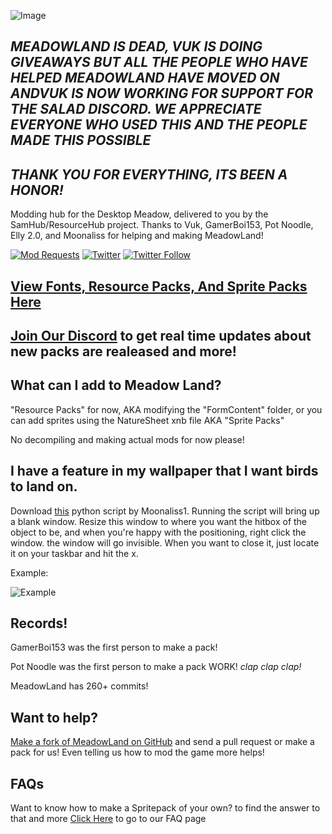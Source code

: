 ![Image](https://cdn.discordapp.com/attachments/702937727754043473/703296452004282538/BCw65lm_50x.png)

## *MEADOWLAND IS DEAD, VUK IS DOING GIVEAWAYS BUT ALL THE PEOPLE WHO HAVE HELPED MEADOWLAND HAVE MOVED ON ANDVUK IS NOW WORKING FOR SUPPORT FOR THE SALAD DISCORD. WE APPRECIATE EVERYONE WHO USED THIS AND THE PEOPLE MADE THIS POSSIBLE*
## *THANK YOU FOR EVERYTHING, ITS BEEN A HONOR!*


Modding hub for the Desktop Meadow, delivered to you by the SamHub/ResourceHub project.
Thanks to Vuk, GamerBoi153, Pot Noodle, Elly 2.0, and Moonaliss for helping and making MeadowLand!

[![Mod Requests](https://img.shields.io/github/issues/UnofficialSamHub/MeadowLand?label=Mod%20Requests%2FIssues)](https://github.com/UnofficialSamHub/MeadowLand/issues)
[![Twitter](https://img.shields.io/twitter/url?url=https%3A%2F%2Funofficialsamhub.github.io%2FMeadowLand%2F)](https://twitter.com/intent/tweet?url=https%3A%2F%2Funofficialsamhub.github.io%2FMeadowLand%2F&via=vuk_samhubs)
[![Twitter Follow](https://img.shields.io/twitter/follow/vuk_samhubs?label=Follow%20us%21&style=social)](https://twitter.com/intent/follow?screen_name=vuk_samhubs) 

## [View Fonts, Resource Packs, And Sprite Packs Here](rp/index/INDEX.md)

## [Join Our Discord](https://discord.gg/yytD5dz) to get real time updates about new packs are realeased and more!

## What can I add to Meadow Land?
"Resource Packs" for now, AKA modifying the "FormContent" folder, or you can add sprites using the NatureSheet xnb file AKA "Sprite Packs"

No decompiling and making actual mods for now please!

## I have a feature in my wallpaper that I want birds to land on.
Download [this](https://github.com/Moonaliss1/desktopmeadowtool/releases/download/v1/blank.pyw) python script by Moonaliss1.
Running the script will bring up a blank window. Resize this window to where you want the hitbox of the object to be, and when you're happy with the positioning, right click the window. the window will go invisible. When you want to close it, just locate it on your taskbar and hit the x.

Example:

![Example](https://user-images.githubusercontent.com/60161840/80380026-93713b00-8864-11ea-9ffc-0632b17a6732.gif)

## Records!
GamerBoi153 was the first person to make a pack!

Pot Noodle was the first person to make a pack WORK! *clap clap clap!*

MeadowLand has 260+ commits!

## Want to help?

[Make a fork of MeadowLand on GitHub](https://github.com/UnofficialSamHub/MeadowLand/) and send a pull request or make a pack for us! Even telling us how to mod the game more helps!

## FAQs

Want to know how to make a Spritepack of your own? to find the answer to that and more [Click Here](FAQ.md) to go to our FAQ page
